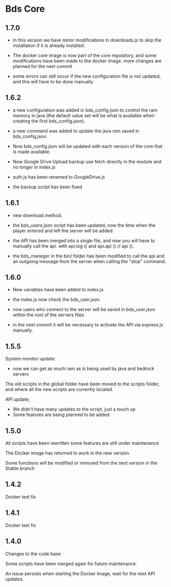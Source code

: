 # Bds Core

## 1.7.0

* In this version we have minor modifications in downloads.js to skip the installation if it is already installed.

* The docker core image is now part of the core repository, and some modifications have been made to the docker image. more changes are planned for the next commit

* some errors can still occur if the new configuration file is not updated, and this will have to be done manually

## 1.6.2

* a new configuration was added in bds_config.json to control the ram memory in java (the default value set will be what is available when creating the first bds_config.json).

* a new command was added to update the java ram saved in bds_config.json.

* Now bds_config.json will be updated with each version of the core that is made available.

* Now Google Drive Upload backup use fetch directly in the module and no longer in index.js

* auth.js has been renamed to GoogleDrive.js

* the backup script has been fixed

## 1.6.1

* new download method.

* the bds_users.json script has been updated, now the time when the player entered and left the server will be added.

* the API has been merged into a single file, and now you will have to manually call the api. with api.log () and api.api () // api ().

* the bds_maneger in the bin/ folder has been modified to call the api and an outgoing message from the server when calling the "stop" command.

## 1.6.0

* New variables have been added to index.js.

* the index.js now check the bds_user.json.

* now users who connect to the server will be saved in bds_user.json within the root of the servers files.

* in the next commit it will be necessary to activate the API via express.js manually.

## 1.5.5

System monitor update:
-   now we can get as much ram as is being used by java and bedrock servers

The old scripts in the global folder have been moved to the scripts folder, and where all the new scripts are currently located.

API update;
-   We didn't have many updates to the script, just a touch up
-   Some features are being planned to be added

## 1.5.0

All scripts have been rewritten some features are still under maintenance

The Docker image has returned to work in the new version.

Some functions will be modified or removed from the next version in the Stable branch

## 1.4.2

Docker test fix

## 1.4.1

Docker test fix

## 1.4.0

Changes to the code base

Some scripts have been merged again for future maintenance.

An issue persists when starting the Docker Image, wait for the next API updates.

